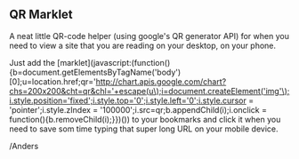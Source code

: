 ## QR Marklet
A neat little QR-code helper (using google's QR generator API) for when you need to view a site that you are reading on your desktop, on your phone. 

Just add the [marklet](javascript:(function(\){b=document.getElementsByTagName('body'\)[0];u=location.href;qr='http://chart.apis.google.com/chart?chs=200x200&cht=qr&chl='+escape(u\);i=document.createElement('img'\);i.style.position='fixed';i.style.top='0';i.style.left='0';i.style.cursor = 'pointer';i.style.zIndex = '100000';i.src=qr;b.appendChild(i\);i.onclick = function(\){b.removeChild(i\);}}\)(\)) to your bookmarks and click it when you need to save som time typing that super long URL on your mobile device.

/Anders